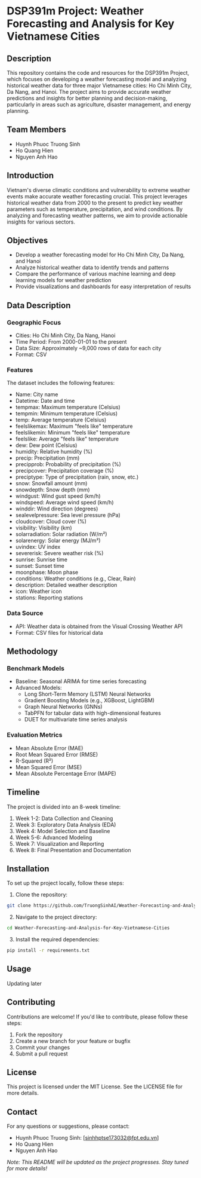 # DSP391m Project: Weather Forecasting and Analysis for Key Vietnamese Cities

## Description
This repository contains the code and resources for the DSP391m Project, which focuses on developing a weather forecasting model and analyzing historical weather data for three major Vietnamese cities: Ho Chi Minh City, Da Nang, and Hanoi. The project aims to provide accurate weather predictions and insights for better planning and decision-making, particularly in areas such as agriculture, disaster management, and energy planning.

## Team Members
- Huynh Phuoc Truong Sinh
- Ho Quang Hien
- Nguyen Anh Hao

## Introduction
Vietnam's diverse climatic conditions and vulnerability to extreme weather events make accurate weather forecasting crucial. This project leverages historical weather data from 2000 to the present to predict key weather parameters such as temperature, precipitation, and wind conditions. By analyzing and forecasting weather patterns, we aim to provide actionable insights for various sectors.

## Objectives
- Develop a weather forecasting model for Ho Chi Minh City, Da Nang, and Hanoi
- Analyze historical weather data to identify trends and patterns
- Compare the performance of various machine learning and deep learning models for weather prediction
- Provide visualizations and dashboards for easy interpretation of results

## Data Description

### Geographic Focus
- Cities: Ho Chi Minh City, Da Nang, Hanoi
- Time Period: From 2000-01-01 to the present
- Data Size: Approximately ~9,000 rows of data for each city
- Format: CSV

### Features
The dataset includes the following features:
- Name: City name
- Datetime: Date and time
- tempmax: Maximum temperature (Celsius)
- tempmin: Minimum temperature (Celsius)
- temp: Average temperature (Celsius)
- feelslikemax: Maximum "feels like" temperature
- feelslikemin: Minimum "feels like" temperature
- feelslike: Average "feels like" temperature
- dew: Dew point (Celsius)
- humidity: Relative humidity (%)
- precip: Precipitation (mm)
- precipprob: Probability of precipitation (%)
- precipcover: Precipitation coverage (%)
- preciptype: Type of precipitation (rain, snow, etc.)
- snow: Snowfall amount (mm)
- snowdepth: Snow depth (mm)
- windgust: Wind gust speed (km/h)
- windspeed: Average wind speed (km/h)
- winddir: Wind direction (degrees)
- sealevelpressure: Sea level pressure (hPa)
- cloudcover: Cloud cover (%)
- visibility: Visibility (km)
- solarradiation: Solar radiation (W/m²)
- solarenergy: Solar energy (MJ/m²)
- uvindex: UV index
- severerisk: Severe weather risk (%)
- sunrise: Sunrise time
- sunset: Sunset time
- moonphase: Moon phase
- conditions: Weather conditions (e.g., Clear, Rain)
- description: Detailed weather description
- icon: Weather icon
- stations: Reporting stations

### Data Source
- API: Weather data is obtained from the Visual Crossing Weather API
- Format: CSV files for historical data

## Methodology

### Benchmark Models
- Baseline: Seasonal ARIMA for time series forecasting
- Advanced Models:
  - Long Short-Term Memory (LSTM) Neural Networks
  - Gradient Boosting Models (e.g., XGBoost, LightGBM)
  - Graph Neural Networks (GNNs)
  - TabPFN for tabular data with high-dimensional features
  - DUET for multivariate time series analysis

### Evaluation Metrics
- Mean Absolute Error (MAE)
- Root Mean Squared Error (RMSE)
- R-Squared (R²)
- Mean Squared Error (MSE)
- Mean Absolute Percentage Error (MAPE)

## Timeline
The project is divided into an 8-week timeline:
1. Week 1-2: Data Collection and Cleaning
2. Week 3: Exploratory Data Analysis (EDA)
3. Week 4: Model Selection and Baseline
4. Week 5-6: Advanced Modeling
5. Week 7: Visualization and Reporting
6. Week 8: Final Presentation and Documentation

## Installation
To set up the project locally, follow these steps:

1. Clone the repository:
```bash
git clone https://github.com/TruongSinhAI/Weather-Forecasting-and-Analysis-for-Key-Vietnamese-Cities.git
```

2. Navigate to the project directory:
```bash
cd Weather-Forecasting-and-Analysis-for-Key-Vietnamese-Cities
```

3. Install the required dependencies:
```bash
pip install -r requirements.txt
```

## Usage
Updating later

## Contributing
Contributions are welcome! If you'd like to contribute, please follow these steps:
1. Fork the repository
2. Create a new branch for your feature or bugfix
3. Commit your changes
4. Submit a pull request

## License
This project is licensed under the MIT License. See the LICENSE file for more details.

## Contact
For any questions or suggestions, please contact:
- Huynh Phuoc Truong Sinh: [sinhhptse173032@fpt.edu.vn]
- Ho Quang Hien
- Nguyen Anh Hao

*Note: This README will be updated as the project progresses. Stay tuned for more details!*
